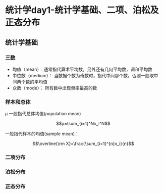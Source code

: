 # 统计学day1-统计学基础、二项、泊松及正态分布
## 统计学基础
### 三数
- 均值（mean）: 通常指代算术平均数，另外还有几何平均数，调和平均数
- 中位数（medium）： 当数据个数为奇数时，指代中间那个数，否则一般取中间两个数的平均值
- 众数（mode）： 所有数中出现频率最高的数
### 样本和总体
μ​ 一般指代总体均值(population mean)
```math
μ=\sum_{i=1}^Nx_i^N
```
一般指代样本的均值(sample mean)：


```math
\overline{\rm X}=\frac{\sum_{i=1}^{n}x_i}{n}
```
### 二项分布
### 泊松分布
### 正态分布





